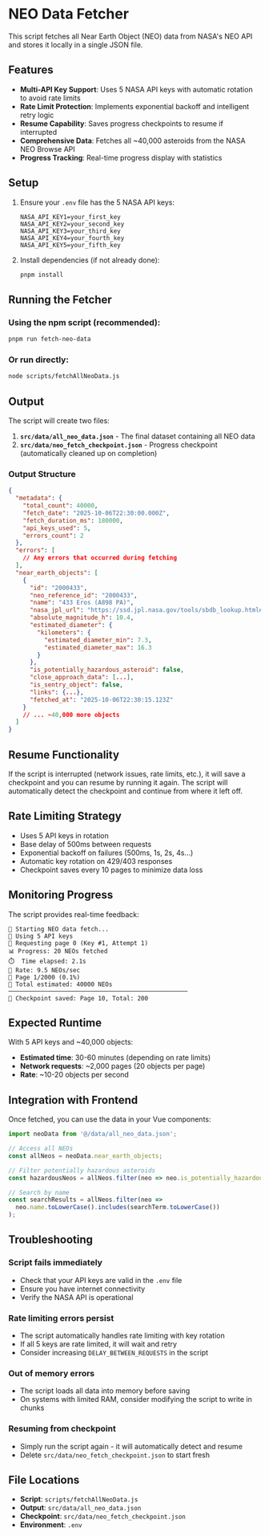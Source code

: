 # NEO Data Fetcher

This script fetches all Near Earth Object (NEO) data from NASA's NEO API and stores it locally in a single JSON file.

## Features

- **Multi-API Key Support**: Uses 5 NASA API keys with automatic rotation to avoid rate limits
- **Rate Limit Protection**: Implements exponential backoff and intelligent retry logic
- **Resume Capability**: Saves progress checkpoints to resume if interrupted
- **Comprehensive Data**: Fetches all ~40,000 asteroids from the NASA NEO Browse API
- **Progress Tracking**: Real-time progress display with statistics

## Setup

1. Ensure your `.env` file has the 5 NASA API keys:
   ```env
   NASA_API_KEY1=your_first_key
   NASA_API_KEY2=your_second_key
   NASA_API_KEY3=your_third_key
   NASA_API_KEY4=your_fourth_key
   NASA_API_KEY5=your_fifth_key
   ```

2. Install dependencies (if not already done):
   ```bash
   pnpm install
   ```

## Running the Fetcher

### Using the npm script (recommended):
```bash
pnpm run fetch-neo-data
```

### Or run directly:
```bash
node scripts/fetchAllNeoData.js
```

## Output

The script will create two files:

1. **`src/data/all_neo_data.json`** - The final dataset containing all NEO data
2. **`src/data/neo_fetch_checkpoint.json`** - Progress checkpoint (automatically cleaned up on completion)

### Output Structure

```json
{
  "metadata": {
    "total_count": 40000,
    "fetch_date": "2025-10-06T22:30:00.000Z",
    "fetch_duration_ms": 180000,
    "api_keys_used": 5,
    "errors_count": 2
  },
  "errors": [
    // Any errors that occurred during fetching
  ],
  "near_earth_objects": [
    {
      "id": "2000433",
      "neo_reference_id": "2000433",
      "name": "433 Eros (A898 PA)",
      "nasa_jpl_url": "https://ssd.jpl.nasa.gov/tools/sbdb_lookup.html#/?sstr=2000433",
      "absolute_magnitude_h": 10.4,
      "estimated_diameter": {
        "kilometers": {
          "estimated_diameter_min": 7.3,
          "estimated_diameter_max": 16.3
        }
      },
      "is_potentially_hazardous_asteroid": false,
      "close_approach_data": [...],
      "is_sentry_object": false,
      "links": {...},
      "fetched_at": "2025-10-06T22:30:15.123Z"
    }
    // ... ~40,000 more objects
  ]
}
```

## Resume Functionality

If the script is interrupted (network issues, rate limits, etc.), it will save a checkpoint and you can resume by running it again. The script will automatically detect the checkpoint and continue from where it left off.

## Rate Limiting Strategy

- Uses 5 API keys in rotation
- Base delay of 500ms between requests
- Exponential backoff on failures (500ms, 1s, 2s, 4s...)
- Automatic key rotation on 429/403 responses
- Checkpoint saves every 10 pages to minimize data loss

## Monitoring Progress

The script provides real-time feedback:

```
🚀 Starting NEO data fetch...
🔑 Using 5 API keys
📡 Requesting page 0 (Key #1, Attempt 1)
📊 Progress: 20 NEOs fetched
⏱️  Time elapsed: 2.1s  
🚀 Rate: 9.5 NEOs/sec
📄 Page 1/2000 (0.1%)
🎯 Total estimated: 40000 NEOs
──────────────────────────────────────────────────
💾 Checkpoint saved: Page 10, Total: 200
```

## Expected Runtime

With 5 API keys and ~40,000 objects:
- **Estimated time**: 30-60 minutes (depending on rate limits)
- **Network requests**: ~2,000 pages (20 objects per page)
- **Rate**: ~10-20 objects per second

## Integration with Frontend

Once fetched, you can use the data in your Vue components:

```typescript
import neoData from '@/data/all_neo_data.json';

// Access all NEOs
const allNeos = neoData.near_earth_objects;

// Filter potentially hazardous asteroids
const hazardousNeos = allNeos.filter(neo => neo.is_potentially_hazardous_asteroid);

// Search by name
const searchResults = allNeos.filter(neo => 
  neo.name.toLowerCase().includes(searchTerm.toLowerCase())
);
```

## Troubleshooting

### Script fails immediately
- Check that your API keys are valid in the `.env` file
- Ensure you have internet connectivity
- Verify the NASA API is operational

### Rate limiting errors persist
- The script automatically handles rate limiting with key rotation
- If all 5 keys are rate limited, it will wait and retry
- Consider increasing `DELAY_BETWEEN_REQUESTS` in the script

### Out of memory errors
- The script loads all data into memory before saving
- On systems with limited RAM, consider modifying the script to write in chunks

### Resuming from checkpoint
- Simply run the script again - it will automatically detect and resume
- Delete `src/data/neo_fetch_checkpoint.json` to start fresh

## File Locations

- **Script**: `scripts/fetchAllNeoData.js`
- **Output**: `src/data/all_neo_data.json`  
- **Checkpoint**: `src/data/neo_fetch_checkpoint.json`
- **Environment**: `.env`
